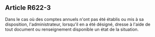 Article R622-3
----
Dans le cas où des comptes annuels n'ont pas été établis ou mis à sa
disposition, l'administrateur, lorsqu'il en a été désigné, dresse à l'aide de
tout document ou renseignement disponible un état de la situation.
